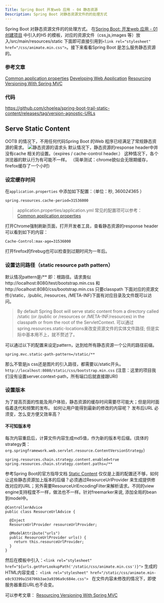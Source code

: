 ```yaml
---
Title: Spring Boot 开发web 应用 - 04 静态资源
Description: Spring Boot 对静态资源文件的的处理方式
---
```

Spring Boot 对静态资源文件的的处理方式。
在[Spring Boot: 开发web 应用 - 01 创建项目](http://blog.csdn.net/choelea/article/details/73136194) 中引入的H5 的模板，对应的资源文件（css,js,images 等）放入/src/main/resources/static 下面即可直接引用到`<link rel="stylesheet" href="/css/animate.min.css">`。接下来看看Spring Boot 是怎么服务静态资源的。

### 参考文章
[Common application properties](http://docs.spring.io/spring-boot/docs/current/reference/html/common-application-properties.html)
[Developing Web Application](https://docs.spring.io/spring-boot/docs/current/reference/html/boot-features-developing-web-applications.html)
[Resourcing Versioning With Spring MVC](http://www.mscharhag.com/spring/resource-versioning-with-spring-mvc)

### 代码
https://github.com/choelea/spring-boot-trail-static-content/releases/tag/version-agnostic-URLs


## Serve Static Content
OOTB 的情况下，不用任何代码Spring Boot 的Web 程序已经满足了常规静态资源的需求。
![静态资源的请求头](http://img.blog.csdn.net/20170618184953146?watermark/2/text/aHR0cDovL2Jsb2cuY3Nkbi5uZXQvY2hvZWxlYQ==/font/5a6L5L2T/fontsize/400/fill/I0JBQkFCMA==/dissolve/70/gravity/SouthEast)
默认情况下，静态资源的response header中并没有cache 相关的设置。（expires / cache-control header.） 这种情况下，各个浏览器的默认行为有可能不一样。 （简单测试：chrome貌似会无限期缓存，firefox缓存了一个小时)
### 设定缓存时间
在`application.properties` 中添加如下配置：（单位：秒, 3600*24*365 ）

```
spring.resources.cache-period=31536000
```
> application.properties/application.yml 常见的配置项可以参考：
[Common application properties](http://docs.spring.io/spring-boot/docs/current/reference/html/common-application-properties.html)

打开Chrome强制刷新页面，打开开发者工具，查看静态资源的response header可以看到如下的内容：

```
Cache-Control:max-age=31536000
```
打开firefox的firebug也可以检查到过期时间为一年后。

### 设置访问路径（static resource path pattern）
默认情况pattern是/** 即：根路径。请求类似http://localhost:8080/test/bootstrap.min.css 和 http://localhost:8080/css/bootstrap.min.css 只要classpath 下面对应的资源文件(/static，/public, /resources, /META-INF)下面有对应目录及文件既可以访问。
> By default Spring Boot will serve static content from a directory called /static (or /public or /resources or /META-INF/resources) in the classpath or from the root of the ServletContext. 
> 可以通过spring.resources.static-locations来改变资源文件的实体文件路径; 但是实际中基本用不上，就不赘述了。

可以通过以下的配置来设定pattern，达到给所有静态资源一个公共的路径前缀。

```
spring.mvc.static-path-pattern=/static/**
```
那么不管是js css还是图片的引入路径，都需要以/static开头。`http://localhost:8080/static/css/bootstrap.min.css` (注意：这里的项目我们没有设置server.context-path，所有端口后就直接跟URI)

### 设置版本
为了提高页面的性能及用户体验，静态资源的缓存时间需要尽可能大；但是同时面临着迭代和频繁的发布。 如何让用户能得到最新的修改的内容呢？ 发布后URL 必须变，怎么变方便又效率高？

#### 不可知版本号
每次内容重启后，计算文件内容生成md5值，作为新的版本号后缀。(具体的strategy类：`org.springframework.web.servlet.resource.ContentVersionStrategy`）

```
spring.resources.chain.strategy.content.enabled=true
spring.resources.chain.strategy.content.paths=/**
```
参考Spring Boot的官方指导文档 [Static Content](https://docs.spring.io/spring-boot/docs/current/reference/html/boot-features-developing-web-applications.html)
仅仅是上面的配置还不够，如何让这些静态资源加上版本的后缀？必须通过ResourceUrlProvider 来生成提供修改对应的URL；另外需要ResourceUrlEncodingFilter来解析请求。不同的view engine支持程度不一样，做法也不一样。针对freemarker来说, 添加全局的bean到model中。 

```
@ControllerAdvice
public class ResourceUrlAdvice {
 
  @Inject
  ResourceUrlProvider resourceUrlProvider;
 
  @ModelAttribute("urls")
  public ResourceUrlProvider urls() {
    return this.resourceUrlProvider;
  }
}
```
然后在模板中引入：`<link rel="stylesheet" href="${urls.getForLookupPath('/static/css/animate.min.css')}">` 生成的HTML内容变成： `<link rel="stylesheet" href="/static/css/animate.min-e8c93399a158706b3ae3a9396a9c684e.css">
` 在文件内容未修改的情况下，即使服务器重启URL也不会变。

可以参考文章： [Resourcing Versioning With Spring MVC](http://www.mscharhag.com/spring/resource-versioning-with-spring-mvc)

